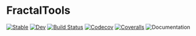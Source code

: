 # FractalTools

[![Stable](https://img.shields.io/badge/docs-stable-blue.svg)](https://zekeriyasari.github.io/FractalTools.jl/stable)
[![Dev](https://img.shields.io/badge/docs-dev-blue.svg)](https://zekeriyasari.github.io/FractalTools.jl/dev)
[![Build Status](https://ci.appveyor.com/api/projects/status/github/zekeriyasari/FractalTools.jl?svg=true)](https://ci.appveyor.com/project/zekeriyasari/FractalTools-jl)
[![Codecov](https://codecov.io/gh/zekeriyasari/FractalTools.jl/branch/master/graph/badge.svg)](https://codecov.io/gh/zekeriyasari/FractalTools.jl)
[![Coveralls](https://coveralls.io/repos/github/zekeriyasari/FractalTools.jl/badge.svg?branch=master)](https://coveralls.io/github/zekeriyasari/FractalTools.jl?branch=master)
![Documentation](https://github.com/zekeriyasari/FractalTools.jl/workflows/Documentation/badge.svg?branch=master)
